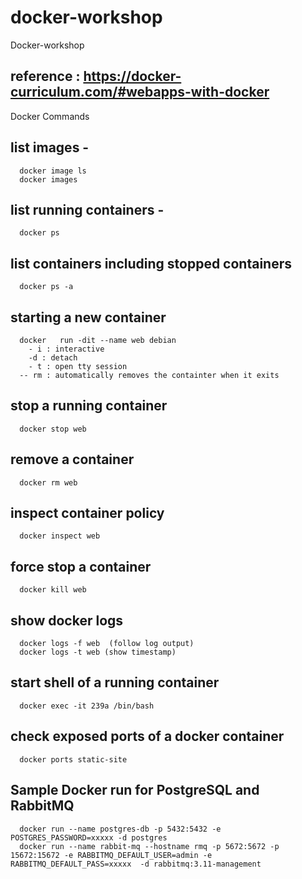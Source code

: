 # docker-workshop
Docker-workshop

## reference : https://docker-curriculum.com/#webapps-with-docker

Docker Commands

## list images -
      docker image ls 
      docker images
## list running containers -
      docker ps
## list containers including stopped containers
      docker ps -a
## starting a new container
      docker   run -dit --name web debian
        - i : interactive
        -d : detach
        - t : open tty session
      -- rm : automatically removes the containter when it exits
## stop a  running container
      docker stop web
## remove a container
      docker rm web
## inspect container policy
      docker inspect web
## force stop a container
      docker kill web
## show docker logs
      docker logs -f web  (follow log output)
      docker logs -t web (show timestamp)
## start shell of a running container
      docker exec -it 239a /bin/bash
## check exposed ports of a docker container
      docker ports static-site

## Sample Docker run for PostgreSQL and RabbitMQ
      docker run --name postgres-db -p 5432:5432 -e POSTGRES_PASSWORD=xxxxx -d postgres
      docker run --name rabbit-mq --hostname rmq -p 5672:5672 -p 15672:15672 -e RABBITMQ_DEFAULT_USER=admin -e RABBITMQ_DEFAULT_PASS=xxxxx  -d rabbitmq:3.11-management
